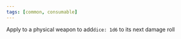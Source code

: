 ```yaml
---
tags: [common, consumable]
---
```

Apply to a physical weapon to add`dice: 1d6` to its next damage roll